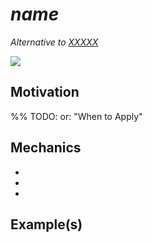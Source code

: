 # $name$

*Alternative to [XXXXX](XXXXXX)*

![](../images/domain-driven-refactorings/XXXX.drawio.svg)

## Motivation

%% TODO: or:  "When to Apply"

## Mechanics

-
-
-

## Example(s)
